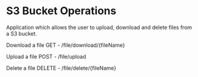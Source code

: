 # S3 Bucket Operations

Application which allows the user to upload, download and delete files from a S3 bucket.

Download a file
GET - /file/download/{fileName}

Upload a file
POST - /file/upload

Delete a file
DELETE - /file/delete/{fileName}


